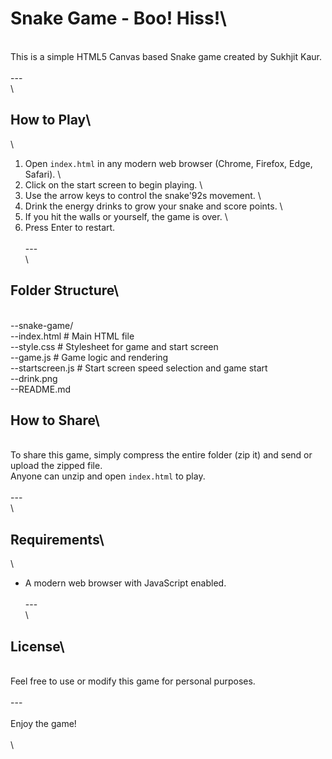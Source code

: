 # Snake Game - Boo! Hiss!\
\
This is a simple HTML5 Canvas based Snake game created by Sukhjit Kaur.  \
\
---\
\
## How to Play\
\
1. Open `index.html` in any modern web browser (Chrome, Firefox, Edge, Safari).  \
2. Click on the start screen to begin playing.  \
3. Use the arrow keys to control the snake\'92s movement.  \
4. Drink the energy drinks to grow your snake and score points.  \
5. If you hit the walls or yourself, the game is over.  \
6. Press Enter to restart.\
\
---\
\
## Folder Structure\
\
--snake-game/\
 --index.html # Main HTML file\
 --style.css # Stylesheet for game and start screen\
 --game.js # Game logic and rendering\
 --startscreen.js # Start screen speed selection and game start\
 --drink.png\
 --README.md 

## How to Share\
\
To share this game, simply compress the entire folder (zip it) and send or upload the zipped file.  \
Anyone can unzip and open `index.html` to play.\
\
---\
\
## Requirements\
\
- A modern web browser with JavaScript enabled.  \
\
---\
\
## License\
\
Feel free to use or modify this game for personal purposes.\
\
---\
\
Enjoy the game! 
\
\
\

